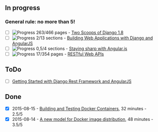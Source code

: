 ## In progress

### General rule: no more than 5!

* [ ] ![Progress](http://progressed.io/bar/56?) 263/466 pages - [Two Scoops of Django 1.8](http://twoscoopspress.org/products/two-scoops-of-django-1-8)
* [ ] ![Progress](http://progressed.io/bar/15) 2/13 sections - [Building Web Applications with Django and AngularJS](https://thinkster.io/django-angularjs-tutorial/)
* [ ] ![Progress](http://progressed.io/bar/12) 0,5/4 sections - [Staying sharp with Angular.js](https://www.codeschool.com/courses/staying-sharp-with-angular-js)
* [ ] ![Progress](http://progressed.io/bar/4) 17/354 pages - [RESTful Web APIs](http://shop.oreilly.com/product/0636920028468.do)

## ToDo

* [ ] [Getting Started with Django Rest Framework and AngularJS](http://blog.kevinastone.com/getting-started-with-django-rest-framework-and-angularjs.html)

## Done

* [x] 2015-08-15 - [Building and Testing Docker Containers](https://www.youtube.com/watch?v=SwSTCzxjFEs), 32 minutes - 2.5/5
* [x] 2015-08-14 - [A new model for Docker image distribution](https://www.youtube.com/watch?v=m8_shm2P9C8), 48 minutes - 3.5/5
